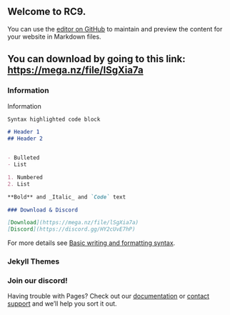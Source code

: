 ## Welcome to RC9.

You can use the [editor on GitHub](https://github.com/minicup1/testsite/edit/gh-pages/index.md) to maintain and preview the content for your website in Markdown files.

## You can download by going to this link: https://mega.nz/file/lSgXia7a

### Information

Information

```markdown
Syntax highlighted code block

# Header 1
## Header 2


- Bulleted
- List

1. Numbered
2. List

**Bold** and _Italic_ and `Code` text

### Download & Discord

[Download](https://mega.nz/file/lSgXia7a)
[Discord](https://discord.gg/HY2cUvE7hP)
```

For more details see [Basic writing and formatting syntax](https://docs.github.com/en/github/writing-on-github/getting-started-with-writing-and-formatting-on-github/basic-writing-and-formatting-syntax).

### Jekyll Themes

### Join our discord!



Having trouble with Pages? Check out our [documentation](https://docs.github.com/categories/github-pages-basics/) or [contact support](https://support.github.com/contact) and we’ll help you sort it out.
